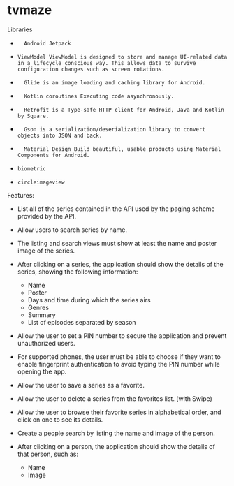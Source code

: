 # tvmaze

Libraries

* 		Android Jetpack
*  	  ViewModel ViewModel is designed to store and manage UI-related data in a lifecycle conscious way. This allows data to survive configuration changes such as screen rotations.
* 		Glide is an image loading and caching library for Android.
* 		Kotlin coroutines Executing code asynchronously.
* 		Retrofit is a Type-safe HTTP client for Android, Java and Kotlin by Square.
* 		Gson is a serialization/deserialization library to convert objects into JSON and back.
* 		Material Design Build beautiful, usable products using Material Components for Android.
*     biometric
*     circleimageview

Features:

* List all of the series contained in the API used by the paging scheme provided by the API.
* Allow users to search series by name.
* The listing and search views must show at least the name and poster image of the
series.
* After clicking on a series, the application should show the details of the series, showing
the following information:
  * Name
  * Poster
  * Days and time during which the series airs
  * Genres
  * Summary
  * List of episodes separated by season
  
* Allow the user to set a PIN number to secure the application and prevent unauthorized users.
* For supported phones, the user must be able to choose if they want to enable fingerprint authentication to avoid typing the PIN number while opening the app.
* Allow the user to save a series as a favorite.
* Allow the user to delete a series from the favorites list. (with Swipe)
* Allow the user to browse their favorite series in alphabetical order, and click on one to
see its details.
* Create a people search by listing the name and image of the person.
* After clicking on a person, the application should show the details of that person, such
as:
  * Name
  * Image
